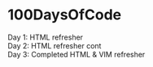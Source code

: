 # 100DaysOfCode
Day 1: HTML refresher<br>
Day 2: HTML refresher cont<br>
Day 3: Completed HTML & VIM refresher
